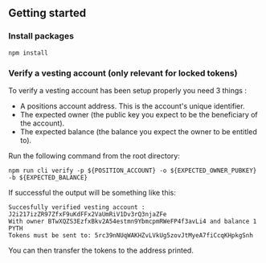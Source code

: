 ## Getting started

### Install packages
```
npm install
```

### Verify a vesting account (only relevant for locked tokens)

To verify a vesting account has been setup properly you need 3 things : 
- A positions account address. This is the account's unique identifier.
- The expected owner (the public key you expect to be the beneficiary of the account).
- The expected balance (the balance you expect the owner to be entitled to).

Run the following command from the root directory: 
```
npm run cli verify -p ${POSITION_ACCOUNT} -o ${EXPECTED_OWNER_PUBKEY} -b ${EXPECTED_BALANCE}
```

If successful the output will be something like this: 

```
Succesfully verified vesting account : J2i217izZR97ZfxF9uKdFFx2VaUmRiV1Dv3rQ3njaZFe
With owner BTwXQZS3EzfxBkv2A54estmn9YbmcpmRWeFP4f3avLi4 and balance 1 PYTH
Tokens must be sent to: 5rc39nNUqWAKHZvLVkUg5zovJtMyeA7fiCcqKHpkgSnh
```

You can then transfer the tokens to the address printed.